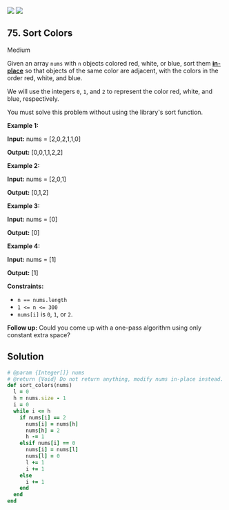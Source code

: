 [![](https://img.shields.io/github/stars/LeetCode-in-Ruby/LeetCode-in-Ruby?label=Stars&style=flat-square)](https://github.com/LeetCode-in-Ruby/LeetCode-in-Ruby)
[![](https://img.shields.io/github/forks/LeetCode-in-Ruby/LeetCode-in-Ruby?label=Fork%20me%20on%20GitHub%20&style=flat-square)](https://github.com/LeetCode-in-Ruby/LeetCode-in-Ruby/fork)

## 75\. Sort Colors

Medium

Given an array `nums` with `n` objects colored red, white, or blue, sort them **[in-place](https://en.wikipedia.org/wiki/In-place_algorithm)** so that objects of the same color are adjacent, with the colors in the order red, white, and blue.

We will use the integers `0`, `1`, and `2` to represent the color red, white, and blue, respectively.

You must solve this problem without using the library's sort function.

**Example 1:**

**Input:** nums = [2,0,2,1,1,0]

**Output:** [0,0,1,1,2,2] 

**Example 2:**

**Input:** nums = [2,0,1]

**Output:** [0,1,2] 

**Example 3:**

**Input:** nums = [0]

**Output:** [0] 

**Example 4:**

**Input:** nums = [1]

**Output:** [1] 

**Constraints:**

*   `n == nums.length`
*   `1 <= n <= 300`
*   `nums[i]` is `0`, `1`, or `2`.

**Follow up:** Could you come up with a one-pass algorithm using only constant extra space?

## Solution

```ruby
# @param {Integer[]} nums
# @return {Void} Do not return anything, modify nums in-place instead.
def sort_colors(nums)
  l = 0
  h = nums.size - 1
  i = 0
  while i <= h
    if nums[i] == 2
      nums[i] = nums[h]
      nums[h] = 2
      h -= 1
    elsif nums[i] == 0
      nums[i] = nums[l]
      nums[l] = 0
      l += 1
      i += 1
    else
      i += 1
    end
  end
end
```